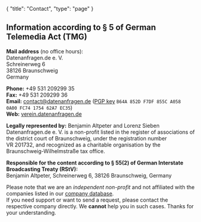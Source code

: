 {
    "title": "Contact",
    "type": "page"
}
 
## Information according to § 5 of German Telemedia Act (TMG)

**Mail address** (no office hours):  
Datenanfragen.de e.&nbsp;V.  
Schreinerweg 6  
38126 Braunschweig  
Germany

**Phone:** +49 531 209299 35  
**Fax:** +49 531 209299 36  
**Email:** contact@datenanfragen.de ([PGP key](/pgp/62A7EC35.asc) `B64A 852D F7DF 855C A058  0A00 FC74 1754 62A7 EC35`)  
**Web:** [verein.datenanfragen.de](https://verein.datenanfragen.de)

**Legally represented by:** Benjamin Altpeter and Lorenz Sieben  
Datenanfragen.de e.&nbsp;V. is a non-profit listed in the register of associations of the district court of Braunschweig, under the registration number VR&nbsp;201732, and recognized as a charitable organisation by the Braunschweig-Wilhelmstraße tax office.

**Responsible for the content according to § 55(2) of German Interstate Broadcasting Treaty (RStV):**  
Benjamin Altpeter, Schreinerweg 6, 38126 Braunschweig, Germany

<div class="box box-warning">
	Please note that we are an <em>independent non-profit</em> and not affiliated with the companies listed in our <a href="/company">company database</a>.<br>
	If you need support or want to send a request, please contact the respective company directly. We <strong>cannot</strong> help you in such cases. Thanks for your understanding.
</div>

<script type="application/ld+json">
	{
		"@context": "http://schema.org",
		"@type": "NGO",
		"name": "Datenanfragen.de e. V.",
		"address": {
			"@type": "PostalAddress",
			"streetAddress": "c/o Benjamin Altpeter, Schreinerweg 6",
			"postalCode": "38126",
			"addressLocality": "Braunschweig",
			"addressCountry": "DE"
		},
		"telephone": "+49 209299 35",
		"faxNumber": "+49 209299 36",
		"email": "contact@datenanfragen.de",
		"url": "https://verein.datenanfragen.de",
		"logo": "https://www.datenanfragen.de/img/logo-datenanfragen-ev.png"
	}
</script>
